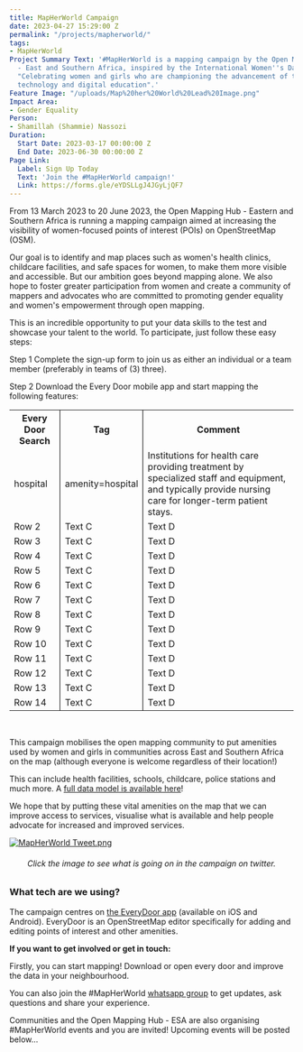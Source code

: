 ```yaml
---
title: MapHerWorld Campaign
date: 2023-04-27 15:29:00 Z
permalink: "/projects/mapherworld/"
tags:
- MapHerWorld
Project Summary Text: '#MapHerWorld is a mapping campaign by the Open Mapping Hub
  - East and Southern Africa, inspired by the International Women''s Day 2023 theme,
  "Celebrating women and girls who are championing the advancement of transformative
  technology and digital education".'
Feature Image: "/uploads/Map%20her%20World%20Lead%20Image.png"
Impact Area:
- Gender Equality
Person:
- Shamillah (Shammie) Nassozi
Duration:
  Start Date: 2023-03-17 00:00:00 Z
  End Date: 2023-06-30 00:00:00 Z
Page Link:
  Label: Sign Up Today
  Text: 'Join the #MapHerWorld campaign!'
  Link: https://forms.gle/eYDSLLgJ4JGyLjQF7
---
```


From 13 March 2023 to 20 June 2023, the Open Mapping Hub - Eastern and Southern Africa is running a mapping campaign aimed at increasing the visibility of women-focused points of interest (POIs) on OpenStreetMap (OSM).

Our goal is to identify and map places such as women's health clinics, childcare facilities, and safe spaces for women, to make them more visible and accessible. But our ambition goes beyond mapping alone. We also hope to foster greater participation from women and create a community of mappers and advocates who are committed to promoting gender equality and women's empowerment through open mapping.

This is an incredible opportunity to put your data skills to the test and showcase your talent to the world. To participate, just follow these easy steps:

Step 1
Complete the sign-up form to join us as either an individual or a team member  (preferably in teams of (3) three).

Step 2
Download the Every Door mobile app and start mapping the following features:

<table style="border-bottom: none">
	<tr>
		<th style="border-bottom-width: 2px"><span style="font-weight: bold">Every Door Search</span></th>
		<th style="border-left: 1px solid black; border-bottom-width: 2px"><span style="font-weight: bold">Tag</span></th>
		<th style="border-left: 1px solid black; border-bottom-width: 2px"><span style="font-weight: bold">Comment</span></th>
	</tr>
	<tr>
		<td>hospital</td>
		<td style="border-left: 1px solid black">amenity=hospital</td>
		<td style="border-left: 1px solid black">Institutions for health care providing treatment by specialized staff and equipment, and typically provide nursing care for longer-term patient stays.</td>
	</tr>
	<tr>
		<td>Row 2</td>
		<td style="border-left: 1px solid black">Text C</td>
		<td style="border-left: 1px solid black">Text D</td>
	</tr>
<tr>
		<td>Row 3</td>
		<td style="border-left: 1px solid black">Text C</td>
		<td style="border-left: 1px solid black">Text D</td>
	</tr>
<tr>
		<td>Row 4</td>
		<td style="border-left: 1px solid black">Text C</td>
		<td style="border-left: 1px solid black">Text D</td>
	</tr>
<tr>
		<td>Row 5</td>
		<td style="border-left: 1px solid black">Text C</td>
		<td style="border-left: 1px solid black">Text D</td>
	</tr>
<tr>
		<td>Row 6</td>
		<td style="border-left: 1px solid black">Text C</td>
		<td style="border-left: 1px solid black">Text D</td>
	</tr>
<tr>
		<td>Row 7</td>
		<td style="border-left: 1px solid black">Text C</td>
		<td style="border-left: 1px solid black">Text D</td>
	</tr>
<tr>
		<td>Row 8</td>
		<td style="border-left: 1px solid black">Text C</td>
		<td style="border-left: 1px solid black">Text D</td>
	</tr>
<tr>
		<td>Row 9</td>
		<td style="border-left: 1px solid black">Text C</td>
		<td style="border-left: 1px solid black">Text D</td>
	</tr>
<tr>
		<td>Row 10</td>
		<td style="border-left: 1px solid black">Text C</td>
		<td style="border-left: 1px solid black">Text D</td>
	</tr>
<tr>
		<td>Row 11</td>
		<td style="border-left: 1px solid black">Text C</td>
		<td style="border-left: 1px solid black">Text D</td>
	</tr>
<tr>
		<td>Row 12</td>
		<td style="border-left: 1px solid black">Text C</td>
		<td style="border-left: 1px solid black">Text D</td>
	</tr>
<tr>
		<td>Row 13</td>
		<td style="border-left: 1px solid black">Text C</td>
		<td style="border-left: 1px solid black">Text D</td>
	</tr>
<tr>
		<td>Row 14</td>
		<td style="border-left: 1px solid black">Text C</td>
		<td style="border-left: 1px solid black">Text D</td>
	</tr>
</table>
<br>

This campaign mobilises the open mapping community to put amenities used by women and girls in communities across East and Southern Africa on the map (although everyone is welcome regardless of their location!)

This can include health facilities, schools, childcare, police stations and much more. A [full data model is available here](https://docs.google.com/document/d/1aIaYkWQlxq-E6ofRrvYdXageqWJCkSMGSi2CicLU5wM/edit?usp=sharing)!

We hope that by putting these vital amenities on the map that we can improve access to services, visualise what is available and help people advocate for increased and improved services.

[![MapHerWorld Tweet.png](/uploads/MapHerWorld%20Tweet.png)](https://twitter.com/search?q=%23mapherworld&src=typed_query)
<figcaption align = "center"><h6>Click the image to see what is going on in the campaign on twitter.</h6></figcaption>

<h3 style="text-align: left;">What tech are we using?</h3>

The campaign centres on [the EveryDoor app](https://every-door.app/) (available on iOS and Android). EveryDoor is an OpenStreetMap editor specifically for adding and editing points of interest and other amenities.

**If you want to get involved or get in touch:**

Firstly, you can start mapping! Download or open every door and improve the data in your neighbourhood.

You can also join the #MapHerWorld [whatsapp group](https://chat.whatsapp.com/Dl7UeKmH9mZ3csygQxcwJT) to get updates, ask questions and share your experience.

Communities and the Open Mapping Hub - ESA are also organising #MapHerWorld events and you are invited! Upcoming events will be posted below...